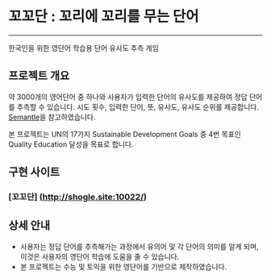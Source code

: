 # 꼬꼬단 : 꼬리에 꼬리를 무는 단어

---
한국인을 위한 영단어 학습용 단어 유사도 추측 게임

## 프로젝트 개요
약 3000개의 영어단어 중 하나와 사용자가 입력한 단어의 유사도를 제공하여 정답 단어를 추측할 수 있습니다. 시도 횟수, 입력한 단어, 뜻, 유사도, 유사도 순위를 제공합니다. [Semantle](https://semantle.com)을 참고하였습니다.

본 프로젝트는 UN의 17가지 Sustainable Development Goals 중 4번 목표인 Quality Education 달성을 목표로 합니다. 

## 구현 사이트
### [꼬꼬단] (http://shogle.site:10022/)

## 상세 안내
- 사용자는 정답 단어를 추측해가는 과정에서 유의어 및 각 단어의 의미를 알게 되며, 이것은 사용자의 영단어 학습에 도움을 줄 수 있습니다.
- 본 프로젝트는 수능 및 토익을 위한 영단어를 기반으로 제작하였습니다.
